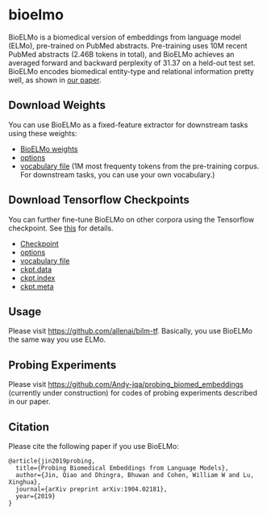# bioelmo
BioELMo is a biomedical version of embeddings from language model (ELMo), pre-trained on PubMed abstracts. Pre-training uses 10M recent PubMed abstracts (2.46B tokens in total), and BioELMo achieves an averaged forward and backward perplexity of 31.37 on a held-out test set. BioELMo encodes biomedical entity-type and relational information pretty well, as shown in [our paper](https://arxiv.org/abs/1904.02181).

## Download Weights
You can use BioELMo as a fixed-feature extractor for downstream tasks using these weights:
- [BioELMo weights](https://drive.google.com/file/d/1CHRd5YQrt3ys64WfJkJR1KX72-2CaT4I/view?usp=sharing)
- [options](https://drive.google.com/file/d/19sLZ1NhUtD_bMgTstSRWoVDx6Vm-T8Qt/view?usp=sharing)
- [vocabulary file](https://drive.google.com/file/d/15cXEVoRhUQ9oBnHVFP3nx6GQozczgxgP/view?usp=sharing) (1M most frequenty tokens from the pre-training corpus. For downstream tasks, you can use your own vocabulary.)

## Download Tensorflow Checkpoints
You can further fine-tune BioELMo on other corpora using the Tensorflow checkpoint. See [this](https://github.com/allenai/bilm-tf#how-to-do-fine-tune-a-model-on-additional-unlabeled-data) for details.
- [Checkpoint](https://drive.google.com/open?id=1BQIuWGoZDVWppiz9Cst-ZqWd2mLiY2nc)
- [options](https://drive.google.com/open?id=1C2VqDUNpI3RKsaYr1T1ZDAo5X97cTb2i)
- [vocabulary file](https://drive.google.com/file/d/15cXEVoRhUQ9oBnHVFP3nx6GQozczgxgP/view?usp=sharing)
- [ckpt.data](https://drive.google.com/open?id=1fDSCy0mGt8hGUNCp-VO7JZ50-dHZQDuK)
- [ckpt.index](https://drive.google.com/open?id=1x_vuZSIwc8ADe4iXxn21EllYxWtzuK0J)
- [ckpt.meta](https://drive.google.com/open?id=18OlFECOpfczVwlhpAzCF14zbnS5p61hI)

## Usage
Please visit https://github.com/allenai/bilm-tf. Basically, you use BioELMo the same way you use ELMo.

## Probing Experiments
Please visit https://github.com/Andy-jqa/probing_biomed_embeddings (currently under construction) for codes of probing experiments described in our paper.

## Citation
Please cite the following paper if you use BioELMo:
```
@article{jin2019probing,
  title={Probing Biomedical Embeddings from Language Models},
  author={Jin, Qiao and Dhingra, Bhuwan and Cohen, William W and Lu, Xinghua},
  journal={arXiv preprint arXiv:1904.02181},
  year={2019}
}
```
